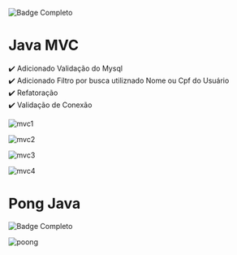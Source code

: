 ![Badge Completo](https://img.shields.io/static/v1?label=STATUS&message=%20COMPLETO&color=GREEN&style=for-the-badge)
# Java MVC
✔️ Adicionado Validação do Mysql <br>
✔️ Adicionado Filtro por busca utiliznado Nome ou Cpf do Usuário<br>
✔️ Refatoração<br>
✔️ Validação de Conexão<br>


![mvc1](https://github.com/Leiriads/Java/assets/89768557/8e15c8c7-8d84-4df3-be52-008cbeaf0a8e)

![mvc2](https://github.com/Leiriads/Java/assets/89768557/0e7659c1-03e1-4269-b4e3-f7fbaa1a167d)

![mvc3](https://github.com/Leiriads/Java/assets/89768557/fd8623a6-371b-46b1-a313-d9449abdb291)

![mvc4](https://github.com/Leiriads/Java/assets/89768557/675feb8b-7667-48cd-bd56-04598f4c44a2)



# Pong Java

![Badge Completo](https://img.shields.io/static/v1?label=STATUS&message=%20COMPLETO&color=GREEN&style=for-the-badge)

![poong](https://user-images.githubusercontent.com/89768557/211263930-d9cf1b70-4b95-406f-b2e0-48b3cdf221d5.gif)
